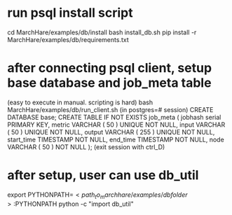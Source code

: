 # run psql install script
cd MarchHare/examples/db/install
bash install_db.sh
pip install -r MarchHare/examples/db/requirements.txt

# after connecting psql client, setup base database and job_meta table
(easy to execute in manual. scripting is hard)
bash MarchHare/examples/db/run_client.sh
(in postgres=# session)
CREATE DATABASE base;
CREATE TABLE IF NOT EXISTS job_meta (
	jobhash serial PRIMARY KEY,
	metric VARCHAR ( 50 ) UNIQUE NOT NULL,
	input VARCHAR ( 50 ) UNIQUE NOT NULL,
	output VARCHAR ( 255 ) UNIQUE NOT NULL,
	start_time TIMESTAMP NOT NULL,
    end_time TIMESTAMP  NOT NULL,
    node VARCHAR ( 50 ) NOT NULL
);
(exit session with ctrl_D)

# after setup, user can use db_util
export PYTHONPATH=$<path_to_marchhare/examples/db folder>:$PYTHONPATH
python -c "import db_util"


